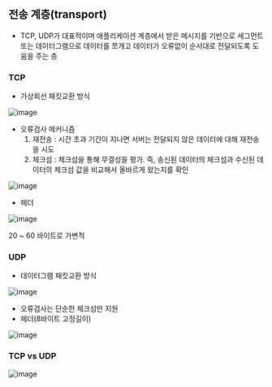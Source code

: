 ## 전송 계층(transport)
- TCP, UDP가 대표적이며 애플리케이션 계층에서 받은 메시지를 기반으로 세그먼트 또는 데이터그램으로
데이터를 쪼개고 데이터가 오류없이 순서대로 전달되도록 도움을 주는 층

### TCP
- 가상회선 패킷교환 방식

![image](https://github.com/kingaser/Study/assets/104209781/f52d677a-9b90-4be0-98f7-ede9837599ae)

- 오류검사 메커니즘
  1. 재전송 : 시간 초과 기간이 지나면 서버는 전달되지 않은 데이터에 대해 재전송을 시도
  2. 체크섬 : 체크섬을 통해 무결성을 평가. 즉, 송신된 데이터의 체크섬과 수신된 데이터의 체크섬 값을 비교해서 올바르게 왔는지를 확인
  
![image](https://github.com/kingaser/Study/assets/104209781/177f7566-d52b-4d8b-a24b-64baddb4019a)

- 헤더
  
![image](https://github.com/kingaser/Study/assets/104209781/f5856bb1-efd0-4720-8d6a-d153c54975b5)

20 ~ 60 바이트로 가변적

### UDP
- 데이터그램 패킷교환 방식

![image](https://github.com/kingaser/Study/assets/104209781/af378259-992a-45f1-939b-3c4483af520b)

- 오류검사는 단순한 체크섬만 지원
- 헤더(8바이트 고정길이)

![image](https://github.com/kingaser/Study/assets/104209781/82f6419e-479d-4079-abf8-f504c14e3e1c)


### TCP vs UDP

![image](https://github.com/kingaser/Study/assets/104209781/3e664eb9-6bbc-4641-8d62-0ced23da32a2)
